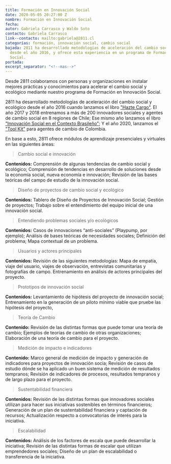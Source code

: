 ```yaml
---
title: Formación en Innovación Social
date: 2020-05-05 20:27:00 Z
nombre: Formación en Innovación Social
fecha: 
autor: Gabriela Carrasco y Waldo Soto
contacto: Gabriela Carrasco
link--contacto: mailto:gabriela@2811.cl
categorías: formación, innovación social, cambio social
bajada: 2811 ha desarrollado metodologías de aceleración del cambio social y ecológico
  desde el año 2016, y ofrece esta experiencia en un programa de Formación de Innovación
  Social.
portada: 
excerpt_separator: "<!--mas-->"
---
```


Desde 2811 colaboramos con personas y organizaciones en instalar mejores prácticas y conocimientos para acelerar el cambio social y ecológico mediante nuestro programa de Formación en Innovación Social.

<!--mas-->

2811 ha desarrollado metodologías de aceleración del cambio social y ecológico desde el año 2016 cuando lanzamos el libro ["Hazte Cargo"](https://www.researchgate.net/publication/322250772_Hazte_Cargo_Guia_para_emprendedores_sociales). El año 2017 y 2018 entrenamos a más de 200 innovadores sociales y agentes de cambio social en 8 regiones de Chile; Ese mismo año lanzamos el libro ["Innovación Social en el Contexto Brasileño"](https://www.researchgate.net/publication/326464814_EMPREENDEDORISMO_SOCIAL_E_INOVACAO_SOCIAL_NO_CONTEXTO_BRASILEIRO); Y el año 2020, lanzamos el ["Tool Kit"](https://2811.cl/2020/04/14/tookit/) para agentes de cambio de Colombia. 

En base a esto, 2811 ofrece módulos de aprendizaje presenciales y virtuales en las siguientes áreas:

> Cambio social e innovación

**Contenidos:** Comprensión de algunas tendencias de cambio social y ecológico; Comprensión de tendencias en desarrollo de soluciones desde la economía social, nueva economía e innovación; Revisión de las bases teóricas del campo de estudio de la innovación social.

> Diseño de proyectos de cambio social y ecológico

**Contenidos:** Tablero de Diseño de Proyectos de Innovación Social; Gestión de proyectos; Trabajo sobre el entendimiento del equipo inicial de una innovación social.

> Entendiendo problemas sociales y/o ecológicos

**Contenidos:** Casos de innovaciones “anti-sociales” (Playpump, por ejemplo); Análisis de bases teóricas de necesidades sociales; Definición del problema; Mapa contextual de un problema.

> Usuarios y actores principales

**Contenidos:** Revisión de las siguientes metodologías: Mapa de empatía, viaje del usuario, viajes de observación, entrevistas comunitarias y fotografías de campo. Entrenamiento en análisis de actores principales del proyecto.

> Prototipos de innovación social

**Contenidos:** Levantamiento de hipótesis del proyecto de innovación social; Entrenamiento en la generación de un piloto mínimo viable que pruebe las hipótesis del proyecto,


> Teoría de Cambio

**Contenido:** Revisión de las distintas formas que puede tomar una teoría de cambio; Ejemplos de teorías de cambio de otras organizaciones; Elaboración de una teoría de cambio para el proyecto.

> Medición de impacto e indicadores 

**Contenido:** Marco general de medición de impacto y generación de indicadores para proyectos de innovación socia; Revisión de casos de estudio dónde se ha aplicado un buen sistema de medición de resultados tempranos; Revisión de indicadores de procesos, resultados tempranos y de largo plazo para el proyecto.

> Sustentabilidad financiera 

**Contenidos:** Revisión de las distintas formas que innovadores sociales utilizan para hacer sus iniciativas sostenibles en términos financieros; Generación de un plan de sustentabilidad financiera y captación de recursos; Actualización respecto a convocatorias de interés para la iniciativa. 

> Escalabilidad

**Contenidos:** Análisis de los factores de escala que puede desarrollar la iniciativa; Revisión de las distintas formas de escalar que utilizan emprendedores sociales; Diseño de un plan de escalabilidad o transferencia de la iniciativa. 

 
